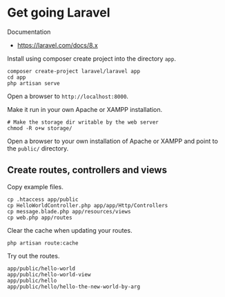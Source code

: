 Get going Laravel
====================

Documentation

* https://laravel.com/docs/8.x

Install using composer create project into the directory `app`.

```
composer create-project laravel/laravel app
cd app
php artisan serve
```

Open a browser to `http://localhost:8000`.

Make it run in your own Apache or XAMPP installation.

```
# Make the storage dir writable by the web server
chmod -R o+w storage/
```

Open a browser to your own installation of Apache or XAMPP and point to the `public/` directory.



Create routes, controllers and views
-----------------------

Copy example files.

```
cp .htaccess app/public
cp HelloWorldController.php app/app/Http/Controllers
cp message.blade.php app/resources/views
cp web.php app/routes
```

Clear the cache when updating your routes.

```
php artisan route:cache
```

Try out the routes.

```
app/public/hello-world
app/public/hello-world-view
app/public/hello
app/public/hello/hello-the-new-world-by-arg
```
